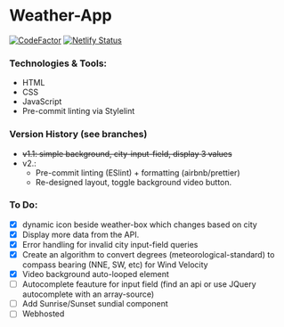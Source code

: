 # Weather-App

[![CodeFactor](https://www.codefactor.io/repository/github/devarshi-ap/weather-webapp/badge)](https://www.codefactor.io/repository/github/devarshi-ap/weather-webapp)
[![Netlify Status](https://api.netlify.com/api/v1/badges/558d550a-ac93-47a7-a9de-00b3b86b097f/deploy-status)](https://app.netlify.com/sites/weathrweb/deploys)

### Technologies & Tools:
- HTML
- CSS
- JavaScript
- Pre-commit linting via Stylelint

### Version History (see branches)
- <strike>v1.1: simple background, city-input-field, display 3 values</strike>
- v2.:
    * Pre-commit linting (ESlint) + formatting (airbnb/prettier)
    * Re-designed layout, toggle background video button.

### To Do:
- [x] dynamic icon beside weather-box which changes based on city
- [x] Display more data from the API.
- [x] Error handling for invalid city input-field queries
- [x] Create an algorithm to convert degrees (meteorological-standard) to compass bearing (NNE, SW, etc) for Wind Velocity
- [x] Video background auto-looped element
- [ ] Autocomplete feauture for input field (find an api or use JQuery autocomplete with an array-source)
- [ ] Add Sunrise/Sunset sundial component
- [ ] Webhosted
